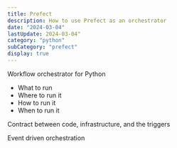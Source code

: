 ```yaml
---
title: Prefect
description: How to use Prefect as an orchestrator
date: "2024-03-04"
lastUpdate: 2024-03-04"
category: "python"
subCategory: "prefect"
display: true
---
```



Workflow orchestrator for Python

- What to run
- Where to run it
- How to run it
- When to run it

Contract between code, infrastructure, and the triggers

Event driven orchestration
